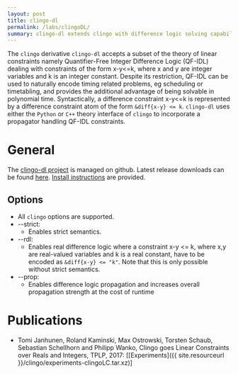 ```yaml
---
layout: post
title: clingo-dl
permalink: /labs/clingoDL/
summary: clingo-dl extends clingo with difference logic solving capabilities.
---
```


The `clingo` derivative `clingo-dl` accepts a subset of the theory of linear constraints 
namely Quantifier-Free Integer Difference Logic (QF-IDL) 
dealing with constraints of the form x-y<=k,
where x and y are integer variables and k is an integer constant.
Despite its restriction, QF-IDL can be used to naturally encode timing related problems, eg scheduling or timetabling,
and provides the additional advantage of being solvable in polynomial time.
Syntactically, a difference constraint x-y<=k is represented by a difference constraint atom of the form `&diff{x-y} <= k`.
`clingo-dl` uses either the `Python` or `C++` theory interface of `clingo` to incorporate a propagator handling QF-IDL constraints. 

# General

The [clingo-dl project](https://github.com/potassco/clingoDL) is managed on github.
Latest release downloads can be found [here](https://github.com/potassco/clingoDL/releases).
[Install instructions]() are provided.

## Options
- All `clingo` options are supported.
- --strict:
    - Enables strict semantics.
- --rdl:
    - Enables real difference logic where a constraint x-y <= k, where x,y are real-valued variables and k is a real constant, have to be encoded as `&diff{x-y} <= "k"`. Note that this is only possible without strict semantics.
- --prop:
    -  Enables difference logic propagation and increases overall propagation strength at the cost of runtime

# Publications

- Tomi Janhunen, Roland Kaminski, Max Ostrowski, Torsten Schaub, Sebastian Schellhorn and Philipp Wanko,
  Clingo goes Linear Constraints over Reals and Integers, TPLP, 2017:
  [[Experiments]({{ site.resourceurl }}/clingo/experiments-clingoLC.tar.xz)]
